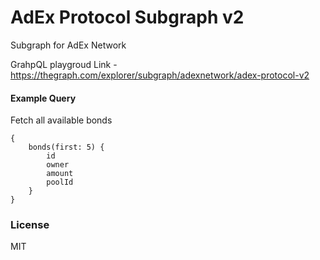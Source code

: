 # AdEx Protocol Subgraph v2

Subgraph for AdEx Network

GrahpQL playgroud Link - https://thegraph.com/explorer/subgraph/adexnetwork/adex-protocol-v2

#### Example Query

Fetch all available bonds

```
{
    bonds(first: 5) {
        id
        owner
        amount
        poolId
    }
}
```

### License

MIT